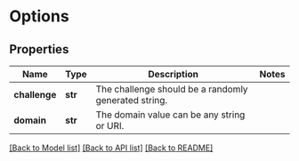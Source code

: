 # Options

## Properties
Name | Type | Description | Notes
------------ | ------------- | ------------- | -------------
**challenge** | **str** | The challenge should be a randomly generated string. | 
**domain** | **str** | The domain value can be any string or URI. | 

[[Back to Model list]](../README.md#documentation-for-models) [[Back to API list]](../README.md#documentation-for-api-endpoints) [[Back to README]](../README.md)

